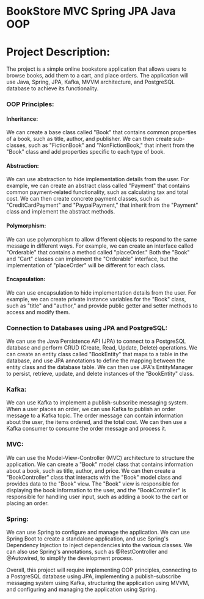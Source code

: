 # BookStore MVC Spring JPA Java OOP




<h1> Project Description:</h1>
<p>
The project is a simple online bookstore application that allows users to browse books, add them to a cart, and place orders. The application will use Java, Spring, JPA, Kafka, MVVM architecture, and PostgreSQL database to achieve its functionality.
</p>
<h3>OOP Principles:</h3>

<h4>Inheritance:</h4><p> We can create a base class called "Book" that contains common properties of a book, such as title, author, and publisher. We can then create sub-classes, such as "FictionBook" and "NonFictionBook," that inherit from the "Book" class and add properties specific to each type of book.</p>

<h4>Abstraction:</h4><p> We can use abstraction to hide implementation details from the user. For example, we can create an abstract class called "Payment" that contains common payment-related functionality, such as calculating tax and total cost. We can then create concrete payment classes, such as "CreditCardPayment" and "PaypalPayment," that inherit from the "Payment" class and implement the abstract methods.</p>

<h4>Polymorphism:</h4><p> We can use polymorphism to allow different objects to respond to the same message in different ways. For example, we can create an interface called "Orderable" that contains a method called "placeOrder." Both the "Book" and "Cart" classes can implement the "Orderable" interface, but the implementation of "placeOrder" will be different for each class.</p>

<h4>Encapsulation:</h4> <p>We can use encapsulation to hide implementation details from the user. For example, we can create private instance variables for the "Book" class, such as "title" and "author," and provide public getter and setter methods to access and modify them.</p>

<h3>Connection to Databases using JPA and PostgreSQL:</h3>

<p>We can use the Java Persistence API (JPA) to connect to a PostgreSQL database and perform CRUD (Create, Read, Update, Delete) operations. We can create an entity class called "BookEntity" that maps to a table in the database, and use JPA annotations to define the mapping between the entity class and the database table. We can then use JPA's EntityManager to persist, retrieve, update, and delete instances of the "BookEntity" class.</p>

<h3>Kafka:</h3>

<p>We can use Kafka to implement a publish-subscribe messaging system. When a user places an order, we can use Kafka to publish an order message to a Kafka topic. The order message can contain information about the user, the items ordered, and the total cost. We can then use a Kafka consumer to consume the order message and process it.</p>

<h3>MVC:</h3>

<p>We can use the Model-View-Controller (MVC) architecture to structure the application. We can create a "Book" model class that contains information about a book, such as title, author, and price. We can then create a "BookController" class that interacts with the "Book" model class and provides data to the "Book" view. The "Book" view is responsible for displaying the book information to the user, and the "BookController" is responsible for handling user input, such as adding a book to the cart or placing an order.</p>

<h3>Spring:</h3>
<p>
We can use Spring to configure and manage the application. We can use Spring Boot to create a standalone application, and use Spring's Dependency Injection to inject dependencies into the various classes. We can also use Spring's annotations, such as @RestController and @Autowired, to simplify the development process.
</p>
<p>
Overall, this project will require implementing OOP principles, connecting to a PostgreSQL database using JPA, implementing a publish-subscribe messaging system using Kafka, structuring the application using MVVM, and configuring and managing the application using Spring.
</p>
